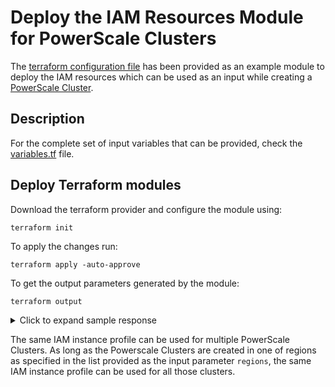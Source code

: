 <!--

        Copyright (c) 2023 Dell, Inc or its subsidiaries.

        This Source Code Form is subject to the terms of the Mozilla Public
        License, v. 2.0. If a copy of the MPL was not distributed with this
        file, You can obtain one at https://mozilla.org/MPL/2.0/.

-->

# Deploy the IAM Resources Module for PowerScale Clusters

The [terraform configuration file](main.tf) has been provided as an example module to deploy the IAM resources which can be used as an input while creating a [PowerScale Cluster](../../docs/POWERSCALE_CLUSTER.md).

## Description

For the complete set of input variables that can be provided, check the [variables.tf](variables.tf) file.

## Deploy Terraform modules

Download the terraform provider and configure the module using:

```shell
terraform init
```

To apply the changes run:

```shell
terraform apply -auto-approve
```

To get the output parameters generated by the module:

```shell
terraform output
```

<details>
<summary>Click to expand sample response</summary>

Response:
```textmate
powerscale_iam_instance_profile_arn = "arn:aws:iam::873989670331:role/873989670331-powerscale-node-runtime-role"
powerscale_iam_instance_profile_name = "arn:aws:iam::873989670331:role/873989670331-powerscale-node-runtime-role"
powerscale_iam_policy_arn = "arn:aws:iam::873989670331:policy/873989670331-powerscale-node-runtime-policy"
powerscale_iam_role_arn = "arn:aws:iam::873989670331:role/873989670331-powerscale-node-runtime-role"
powerscale_iam_role_name = "arn:aws:iam::873989670331:role/873989670331-powerscale-node-runtime-role"
```
</details>

The same IAM instance profile can be used for multiple PowerScale Clusters. As long as the Powerscale Clusters are created in one of regions as specified in the list provided as the input parameter `regions`, the same IAM instance profile can be used for all those clusters.
